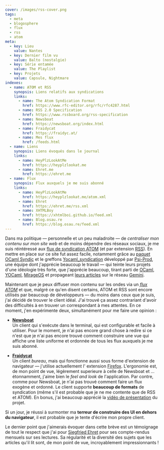 ```yaml
---
cover: /images/rss-cover.png
tags:
  - meta
  - blogosphere
  - flux
  - rss
  - atom
meta:
  - key: Lieu
    value: Nantes
  - key: Dernier film vu
    value: Balto (nostalgie)
  - key: Série entamée
    value: The Playlist
  - key: Projets
    value: Capsule, Nightmare
indexes:
  - name: ATOM et RSS
    synopsis: Liens relatifs aux syndications
    links:
      - name: The Atom Syndication Format
        href: https://www.rfc-editor.org/rfc/rfc4287.html
      - name: RSS 2.0 Specification
        href: https://www.rssboard.org/rss-specification
      - name: Newsboat
        href: https://newsboat.org/index.html
      - name: Fraidycat
        href: https://fraidyc.at/
      - name: Mes flux
        href: /feeds.html
  - name: Liens
    synopsis: Liens évoqués dans le journal
    links:
      - name: HeyPlzLookAtMe
        href: https://heyplzlookat.me
      - name: Ehret.me
        href: https://ehret.me
  - name: Flux
    synopsis: Flux auxquels je me suis abonné
    links:
      - name: HeyPlzLookAtMe
        href: https://heyplzlookat.me/atom.xml
      - name: Ehret
        href: https://ehret.me/rss.xml
      - name: XHTMLBoy
        href: https://xhtmlboi.github.io/feed.xml
      - name: Blog.osau.re
        href: https://blog.osau.re/feed.xml
---
```


Dans ma politique — personnelle et un peu maladroite — de _centraliser mon
contenu sur mon site web_ et de moins dépendre des réseaux sociaux, je me suis
réintéressé aux [flux de syndication
ATOM](https://en.wikipedia.org/wiki/Atom_(web_standard)) (et par extension
[RSS](https://en.wikipedia.org/wiki/RSS)). En mettre en place sur ce site fut
assez facile, notamment grâce au [paquet OCaml
Syndic](https://ocaml.org/p/syndic/latest) et le greffons
[Yocaml_syndication](https://github.com/xhtmlboi/yocaml/tree/main/lib/yocaml_syndication)
développé par [Psi-Prod](https://github.com/Psi-Prod), une équipe dont
j'apprécie beaucoup le travail — qui teinte leurs projets d'une idéologie très
forte, que j'apprécie beaucoup, tirant parti de [OCaml](https://ocaml.org),
[YOCaml](https://github.com/xhtmlboi/), [MirageOS](https://mirage.io/) et
propageant [leurs articles](https://www.heyplzlookat.me/) sur le réseau
[Gemini](https://en.wikipedia.org/wiki/Gemini_(protocol)).

Maintenant que je peux diffuser mon contenu sur les ondes via un [_flux
ATOM_](https://xvw.lol/atom.xml) et que, malgré ce qu'en disent certains, ATOM
et RSS sont encore utilisés par beaucoup de développeurs — du moins dans ceux
que je suis, j'ai décidé de trouver le client idéal. J'ai trouvé ça assez
contrariant d'avoir des difficultés à en trouver un correspondant à mes
attentes. En ce moment, j'en expérimente deux, simultanément pour me faire une
opinion :

- [**Newsboat**](https://newsboat.org/index.html)  
  Un client qui s'exécute dans le terminal, qui est configurable et facile à
  utiliser. Pour le moment, je n'ai pas encore grand chose à redire si ce n'est
  que je n'ai pas encore trouvé comment construire une vue qui affiche une liste
  uniforme et ordonnée de tous les flux auxquels je me suis abonné.
  
- [**Fraidycat**](https://fraidyc.at/)  
  Un client _bureau_, mais qui fonctionne aussi sous forme d'extension de
  navigateur — j'utilise actuellement l' extension
  [Firefox](https://www.mozilla.org/en-US/firefox/). L'ergonomie est, de mon
  point de vue, légèrement superieure à celle de Newsboat et ... étonnamment,
  j'aime bien le _feel and look_ de l'application. Par contre, comme pour
  Newsboat, je n'ai pas trouvé comment faire un flux exogène et ordonné. Le
  client supporte **beaucoup de formats** de syndication (même s'il est probable
  que je ne me contente que de RSS et ATOM). En bonus, j'ai beaucoup apprécié la
  [vidéo de présentation](https://youtu.be/zgA4GzRsldI?feature=shared) du
  projet.

Si un jour, je réussi à surmonter ma **terreur de construire des UI en dehors du
navigateur**, il est probable que je tente d'écrire mon propre client.

Le dernier point que j'aimerais évoquer dans cette brève est un témoignage de
tout le respect que j'ai pour [Siegfried Ehret](https://ehret.me/) pour ses
compte-rendus mensuels sur ses lectures. Sa régularité et la diversité des
sujets que les articles qu'il lit sont, de mon point de vue, incroyablement
impressionnants !

